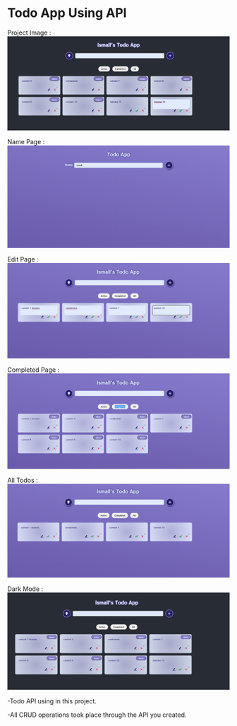 # Todo App Using API

Project Image : ![HomePage](public/appImages/homePagepng.png)

Name Page :![NamePage](public/appImages/nameSection.png)

Edit Page :![EditPage](public/appImages/editSection.png)

Completed Page :![CompletedPage](public/appImages/completedSection.png)

All Todos :![AllTodos](public/appImages/homePage.png)

Dark Mode : ![DarkMode](public/appImages/darkMode.png)

-Todo API using in this project.

-All CRUD operations took place through the API you created.
